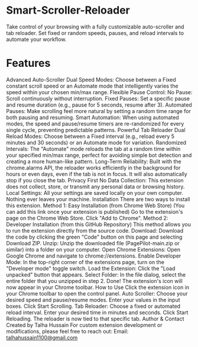 # Smart-Scroller-Reloader
Take control of your browsing with a fully customizable auto-scroller and tab reloader. Set fixed or random speeds, pauses, and reload intervals to automate your workflow.
# Features
Advanced Auto-Scroller
Dual Speed Modes: Choose between a Fixed constant scroll speed or an Automate mode that intelligently varies the speed within your chosen min/max range.
Flexible Pause Control:
No Pause: Scroll continuously without interruption.
Fixed Pauses: Set a specific pause and resume duration (e.g., pause for 5 seconds, resume after 3).
Automated Pauses: Make scrolling feel more natural by setting a random time range for both pausing and resuming.
Smart Automation: When using automated modes, the speed and pause/resume timers are re-randomized for every single cycle, preventing predictable patterns.
Powerful Tab Reloader
Dual Reload Modes: Choose between a Fixed interval (e.g., reload every 5 minutes and 30 seconds) or an Automate mode for variation.
Randomized Intervals: The "Automate" mode reloads the tab at a random time within your specified min/max range, perfect for avoiding simple bot detection and creating a more human-like pattern.
Long-Term Reliability: Built with the chrome.alarms API, the reloader works efficiently in the background for hours or even days, even if the tab is not in focus. It will also automatically stop if you close the tab.
Privacy First
No Data Collection: This extension does not collect, store, or transmit any personal data or browsing history.
Local Settings: All your settings are saved locally on your own computer. Nothing ever leaves your machine.
Installation
There are two ways to install this extension.
Method 1: Easy Installation (from Chrome Web Store)
(You can add this link once your extension is published)
Go to the extension's page on the Chrome Web Store.
Click "Add to Chrome".
Method 2: Developer Installation (from this GitHub Repository)
This method allows you to run the extension directly from the source code.
Download: Download the code by clicking the green "Code" button on this page and selecting Download ZIP.
Unzip: Unzip the downloaded file (PagePilot-main.zip or similar) into a folder on your computer.
Open Chrome Extensions: Open Google Chrome and navigate to chrome://extensions.
Enable Developer Mode: In the top-right corner of the extensions page, turn on the "Developer mode" toggle switch.
Load the Extension: Click the "Load unpacked" button that appears.
Select Folder: In the file dialog, select the entire folder that you unzipped in step 2.
Done! The extension's icon will now appear in your Chrome toolbar.
How to Use
Click the extension icon in your Chrome toolbar to open the control panel.
Auto Scroller:
Choose your desired speed and pause/resume modes.
Enter your values in the input boxes.
Click Start Scrolling.
Tab Reloader:
Choose a fixed or automated reload interval.
Enter your desired time in minutes and seconds.
Click Start Reloading. The reloader is now tied to that specific tab.
Author & Contact
Created by Talha Hussain
For custom extension development or modifications, please feel free to reach out:
Email: <a href="mailto:talhahussain1100@gmail.com">talhahussain1100@gmail.com</a>

